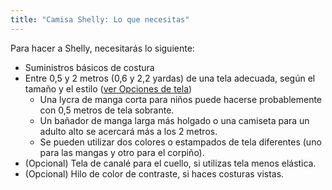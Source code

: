 ```yaml
---
title: "Camisa Shelly: Lo que necesitas"
---
```


Para hacer a Shelly, necesitarás lo siguiente:

- Suministros básicos de costura
- Entre 0,5 y 2 metros (0,6 y 2,2 yardas) de una tela adecuada, según el tamaño y el estilo ([ver Opciones de tela](/docs/patterns/shelly/fabric))
    - Una lycra de manga corta para niños puede hacerse probablemente con 0,5 metros de tela sobrante.
    - Un bañador de manga larga más holgado o una camiseta para un adulto alto se acercará más a los 2 metros.
    - Se pueden utilizar dos colores o estampados de tela diferentes (uno para las mangas y otro para el corpiño).
- (Opcional) Tela de canalé para el cuello, si utilizas tela menos elástica.
- (Opcional) Hilo de color de contraste, si haces costuras vistas.
